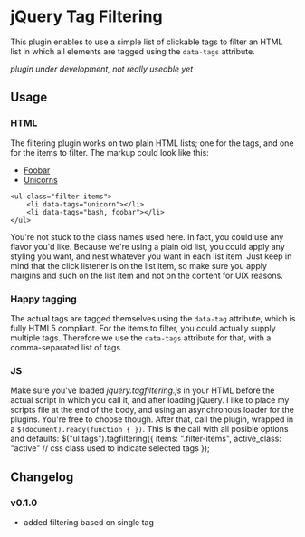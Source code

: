 jQuery Tag Filtering
====================

This plugin enables to use a simple list of clickable tags to filter an HTML list in which all elements are tagged using the `data-tags` attribute.

*plugin under development, not really useable yet*

Usage
-----

### HTML
The filtering plugin works on two plain HTML lists; one for the tags, and one for the items to filter. The markup could look like this:
	<ul class="tags">
		<li data-tag="foobar"><a href="#">Foobar</a></li>
		<li data-tag="unicorn"><a href="#">Unicorns</a></li>
	</ul>

	<ul class="filter-items">
		<li data-tags="unicorn"></li>
		<li data-tags="bash, foobar"></li>
	</ul>

You're not stuck to the class names used here. In fact, you could use any flavor you'd like. Because we're using a plain old list, you could apply any styling you want, and nest whatever you want in each list item. Just keep in mind that the click listener is on the list item, so make sure you apply margins and such on the list item and not on the content for UIX reasons.

### Happy tagging
The actual tags are tagged themselves using the `data-tag` attribute, which is fully HTML5 compliant. For the items to filter, you could actually supply multiple tags. Therefore we use the `data-tags` attribute for that, with a comma-separated list of tags.

### JS
Make sure you've loaded *jquery.tagfiltering.js* in your HTML before the actual script in which you call it, and after loading jQuery. I like to place my scripts file at the end of the body, and using an asynchronous loader for the plugins. You're free to choose though. After that, call the plugin, wrapped in a `$(document).ready(function { })`. This is the call with all posible options and defaults:
	$("ul.tags").tagfiltering({
		items: ".filter-items",
		active_class: "active"		// css class used to indicate selected tags
	});

Changelog
---------
### v0.1.0
- added filtering based on single tag
